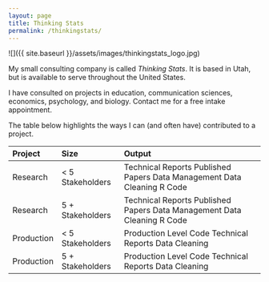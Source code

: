 ```yaml
---
layout: page
title: Thinking Stats
permalink: /thinkingstats/
---
```


![]({{ site.baseurl }}/assets/images/thinkingstats_logo.jpg)

My small consulting company is called *Thinking Stats*. It is based in Utah, but is available to serve throughout the United States.

I have consulted on projects in education, communication sciences, economics, psychology, and biology. Contact me for a free intake appointment.

The table below highlights the ways I can (and often have) contributed to a project.

<table>
 <thead>
  <tr>
   <th style="text-align:left;"> Project </th>
   <th style="text-align:left;"> Size </th>
   <th style="text-align:left;"> Output </th>
  </tr>
 </thead>
<tbody>
  <tr>
   <td style="text-align:left;"> Research </td>
   <td style="text-align:left;"> &lt; 5 Stakeholders </td>
   <td style="text-align:left;"> Technical Reports
Published Papers
Data Management
Data Cleaning
R Code </td>
  </tr>
  <tr>
   <td style="text-align:left;"> Research </td>
   <td style="text-align:left;"> 5 + Stakeholders </td>
   <td style="text-align:left;"> Technical Reports
Published Papers
Data Management
Data Cleaning
R Code </td>
  </tr>
  <tr>
   <td style="text-align:left;"> Production </td>
   <td style="text-align:left;"> &lt; 5 Stakeholders </td>
   <td style="text-align:left;"> Production Level Code
Technical Reports
Data Cleaning </td>
  </tr>
  <tr>
   <td style="text-align:left;"> Production </td>
   <td style="text-align:left;"> 5 + Stakeholders </td>
   <td style="text-align:left;"> Production Level Code
Technical Reports
Data Cleaning </td>
  </tr>
</tbody>
</table>
